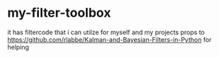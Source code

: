 # my-filter-toolbox
it has filtercode that i can utilze for myself and my projects
props to https://github.com/rlabbe/Kalman-and-Bayesian-Filters-in-Python for helping
